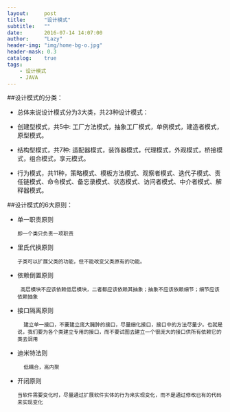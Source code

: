 ```yaml
---
layout:     post
title:      "设计模式"
subtitle:   ""
date:       2016-07-14 14:07:00
author:     "Lazy"
header-img: "img/home-bg-o.jpg"
header-mask: 0.3
catalog:    true
tags:
    - 设计模式
    - JAVA
---
```





##设计模式的分类：

- 总体来说设计模式分为3大类，共23种设计模式：

- 创建型模式，共5中: 工厂方法模式，抽象工厂模式，单例模式，建造者模式，原型模式。

- 结构型模式，共7种: 适配器模式，装饰器模式，代理模式，外观模式，桥接模式，组合模式，享元模式。

- 行为模式，共11种，策略模式、模板方法模式、观察者模式、迭代子模式、责任链模式、命令模式、备忘录模式、状态模式、访问者模式、中介者模式、解释器模式。



##设计模式的6大原则：

- 单一职责原则

      即一个类只负责一项职责



- 里氏代换原则

      子类可以扩展父类的功能，但不能改变父类原有的功能。



- 依赖倒置原则

       高层模块不应该依赖低层模块，二者都应该依赖其抽象；抽象不应该依赖细节；细节应该依赖抽象



- 接口隔离原则

		建立单一接口，不要建立庞大臃肿的接口，尽量细化接口，接口中的方法尽量少。也就是说，我们要为各个类建立专用的接口，而不要试图去建立一个很庞大的接口供所有依赖它的类去调用



- 迪米特法则

        低耦合，高内聚



- 开闭原则

      当软件需要变化时，尽量通过扩展软件实体的行为来实现变化，而不是通过修改已有的代码来实现变化
